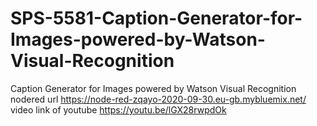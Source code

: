 # SPS-5581-Caption-Generator-for-Images-powered-by-Watson-Visual-Recognition
Caption Generator for Images powered by  Watson Visual Recognition
nodered url  https://node-red-zqayo-2020-09-30.eu-gb.mybluemix.net/
video link of youtube  https://youtu.be/lGX28rwpdOk
